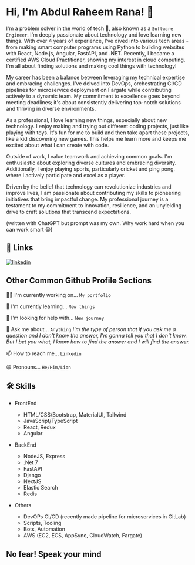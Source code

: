 
# Hi, I'm Abdul Raheem Rana! 👋

I'm a problem solver in the world of tech 🚀, also known as a `Software Engineer`. I'm deeply passionate about technology and love learning new things. With over 4 years of experience, I've dived into various tech areas - from making smart computer programs using Python to building websites with React, Node.js, Angular, FastAPI, and .NET. Recently, I became a certified AWS Cloud Practitioner, showing my interest in cloud computing. I'm all about finding solutions and making cool things with technology!

My career has been a balance between leveraging my technical expertise and embracing challenges. I've delved into DevOps, orchestrating CI/CD pipelines for microservice deployment on Fargate while contributing actively to a dynamic team. My commitment to excellence goes beyond meeting deadlines; it's about consistently delivering top-notch solutions and thriving in diverse environments.

As a professional, I love learning new things, especially about new technology. I enjoy making and trying out different coding projects, just like playing with toys. It's fun for me to build and then take apart these projects, like a kid discovering new games. This helps me learn more and keeps me excited about what I can create with code.

Outside of work, I value teamwork and achieving common goals. I'm enthusiastic about exploring diverse cultures and embracing diversity. Additionally, I enjoy playing sports, particularly cricket and ping pong, where I actively participate and excel as a player.

Driven by the belief that technology can revolutionize industries and improve lives, I am passionate about contributing my skills to pioneering initiatives that bring impactful change. My professional journey is a testament to my commitment to innovation, resilience, and an unyielding drive to craft solutions that transcend expectations.

(written with ChatGPT but prompt was my own. Why work hard when you can work smart 😀)


## 🔗 Links
[![linkedin](https://img.shields.io/badge/linkedin-0A66C2?style=for-the-badge&logo=linkedin&logoColor=white)](https://www.linkedin.com/in/raheemrana200)


## Other Common Github Profile Sections
👩‍💻 I'm currently working on... `My portfolio`

🧠 I'm currently learning... `New things`

🤔 I'm looking for help with... `New journey`

💬 Ask me about... `Anything`
    *I'm the type of person that if you ask me a question and I don't know the answer, I'm gonna tell you that I don't know. But I bet you what, I know how to find the answer and I will find the answer.*

📫 How to reach me... `Linkedin`

😄 Pronouns... `He/Him/Lion`

## 🛠 Skills
+ FrontEnd
    + HTML/CSS/Bootstrap, MaterialUI, Tailwind
    + JavaScript/TypeScript
    + React, Redux
    + Angular
    
+ BackEnd
    + NodeJS, Express
    + .Net 7
    + FastAPI
    + Django
    + NextJS
    + Elastic Search
    + Redis

+ Others
    + DevOPs CI/CD (recently made pipeline for microservices in GitLab)
    + Scripts, Tooling
    + Bots, Automation
    + AWS (EC2, ECS, AppSync, CloudWatch, Fargate)
 
## No fear! Speak your mind

